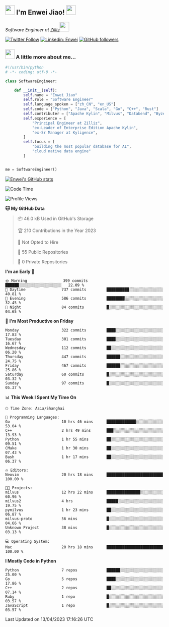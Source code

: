 <h2><img src="https://emojis.slackmojis.com/emojis/images/1531849430/4246/blob-sunglasses.gif?1531849430" width="30"/> I'm  Enwei Jiao! <img src="https://media.giphy.com/media/juBt25nT1KGys/giphy.gif" width=30> </h2>
<!-- <img align='right' src="https://media.giphy.com/media/M9gbBd9nbDrOTu1Mqx/giphy.gif" width="230"> -->
<p><em>Software Engineer at <a href="https://zilliz.com/">Zilliz</a><img src="https://media.giphy.com/media/WUlplcMpOCEmTGBtBW/giphy.gif" width="30"></em></p>

[![Twitter Follow](https://img.shields.io/twitter/follow/misteranmol?label=Follow)](https://twitter.com/intent/follow?screen_name=EnweiJiao)
[![Linkedin: Enwei](https://img.shields.io/badge/-enwei-blue?style=&logo=Linkedin&logoColor=white&link=https://www.linkedin.com/in/enwei-jiao-41192a97)](https://www.linkedin.com/in/enwei-jiao-41192a97/)
[![GitHub followers](https://img.shields.io/github/followers/jiaoew1991?label=Follow&style=social)](https://github.com/jiaoew1991)


### <img src="https://media.giphy.com/media/VgCDAzcKvsR6OM0uWg/giphy.gif" width="30"> A little more about me...  

```python
#!/usr/bin/python
# -*- coding: utf-8 -*-

class SoftwareEngineer:

    def __init__(self):
        self.name = "Enwei Jiao"
        self.role = "Software Engineer"
        self.language_spoken = ["zh_CN", "en_US"]
        self.code = ["Python", "Java", "Scala", "Go", "C++", "Rust"]
        self.contributer = ["Apache Kylin", "Milvus", "Databend", "Byzer-Lang"]
        self.experience = [
            "Principal Engineer at Zilliz",
            "ex-Leader of Enterprise Edition Apache Kylin",
            "ex-Sr Manager at Kyligence",
        ]
        self.focus = [
            "building the most popular database for AI",
            "cloud native data engine"
        ]


me = SoftwareEngineer()
```

[![Enwei's GitHub stats](https://github-readme-stats.vercel.app/api?username=jiaoew1991&count_private=true&show_icons=true)](https://github.com/jiaoew1991/jiaoew1991)

<!-- [![Top Langs](https://github-readme-stats.vercel.app/api/top-langs/?username=jiaoew1991&layout=compact)](https://github.com/jiaoew1991/jiaoew1991) -->

<!--START_SECTION:waka-->
![Code Time](http://img.shields.io/badge/Code%20Time-632%20hrs%2024%20mins-blue)

![Profile Views](http://img.shields.io/badge/Profile%20Views-0-blue)

**🐱 My GitHub Data** 

> 📦 46.0 kB Used in GitHub's Storage 
 > 
> 🏆 210 Contributions in the Year 2023
 > 
> 🚫 Not Opted to Hire
 > 
> 📜 55 Public Repositories 
 > 
> 🔑 0 Private Repositories 
 > 
**I'm an Early 🐤** 

```text
🌞 Morning                399 commits         ██████░░░░░░░░░░░░░░░░░░░   22.09 % 
🌆 Daytime                737 commits         ██████████░░░░░░░░░░░░░░░   40.81 % 
🌃 Evening                586 commits         ████████░░░░░░░░░░░░░░░░░   32.45 % 
🌙 Night                  84 commits          █░░░░░░░░░░░░░░░░░░░░░░░░   04.65 % 
```
📅 **I'm Most Productive on Friday** 

```text
Monday                   322 commits         ████░░░░░░░░░░░░░░░░░░░░░   17.83 % 
Tuesday                  301 commits         ████░░░░░░░░░░░░░░░░░░░░░   16.67 % 
Wednesday                112 commits         ██░░░░░░░░░░░░░░░░░░░░░░░   06.20 % 
Thursday                 447 commits         ██████░░░░░░░░░░░░░░░░░░░   24.75 % 
Friday                   467 commits         ██████░░░░░░░░░░░░░░░░░░░   25.86 % 
Saturday                 60 commits          █░░░░░░░░░░░░░░░░░░░░░░░░   03.32 % 
Sunday                   97 commits          █░░░░░░░░░░░░░░░░░░░░░░░░   05.37 % 
```


📊 **This Week I Spent My Time On** 

```text
🕑︎ Time Zone: Asia/Shanghai

💬 Programming Languages: 
Go                       10 hrs 46 mins      █████████████░░░░░░░░░░░░   53.04 % 
C++                      2 hrs 49 mins       ███░░░░░░░░░░░░░░░░░░░░░░   13.93 % 
Python                   1 hr 55 mins        ██░░░░░░░░░░░░░░░░░░░░░░░   09.51 % 
CMake                    1 hr 30 mins        ██░░░░░░░░░░░░░░░░░░░░░░░   07.43 % 
Bash                     1 hr 17 mins        ██░░░░░░░░░░░░░░░░░░░░░░░   06.37 % 

🔥 Editors: 
Neovim                   20 hrs 18 mins      █████████████████████████   100.00 % 

🐱‍💻 Projects: 
milvus                   12 hrs 22 mins      ███████████████░░░░░░░░░░   60.96 % 
milvus2                  4 hrs               █████░░░░░░░░░░░░░░░░░░░░   19.75 % 
pymilvus                 1 hr 23 mins        ██░░░░░░░░░░░░░░░░░░░░░░░   06.87 % 
milvus-proto             56 mins             █░░░░░░░░░░░░░░░░░░░░░░░░   04.66 % 
Unknown Project          38 mins             █░░░░░░░░░░░░░░░░░░░░░░░░   03.13 % 

💻 Operating System: 
Mac                      20 hrs 18 mins      █████████████████████████   100.00 % 
```

**I Mostly Code in Python** 

```text
Python                   7 repos             ██████░░░░░░░░░░░░░░░░░░░   25.00 % 
Go                       5 repos             ████░░░░░░░░░░░░░░░░░░░░░   17.86 % 
C++                      2 repos             ██░░░░░░░░░░░░░░░░░░░░░░░   07.14 % 
Ruby                     1 repo              █░░░░░░░░░░░░░░░░░░░░░░░░   03.57 % 
JavaScript               1 repo              █░░░░░░░░░░░░░░░░░░░░░░░░   03.57 % 
```




 Last Updated on 13/04/2023 17:16:26 UTC
<!--END_SECTION:waka-->
